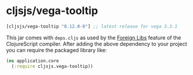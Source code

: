 # cljsjs/vega-tooltip

[](dependency)
```clojure
[cljsjs/vega-tooltip "0.12.0-0"] ;; latest release for vega 3.3.1
```
[](/dependency)

This jar comes with `deps.cljs` as used by the [Foreign Libs][flibs] feature
of the ClojureScript compiler. After adding the above dependency to your project
you can require the packaged library like:

```clojure
(ns application.core
  (:require cljsjs.vega-tooltip))
```

[flibs]: https://clojurescript.org/reference/packaging-foreign-deps
